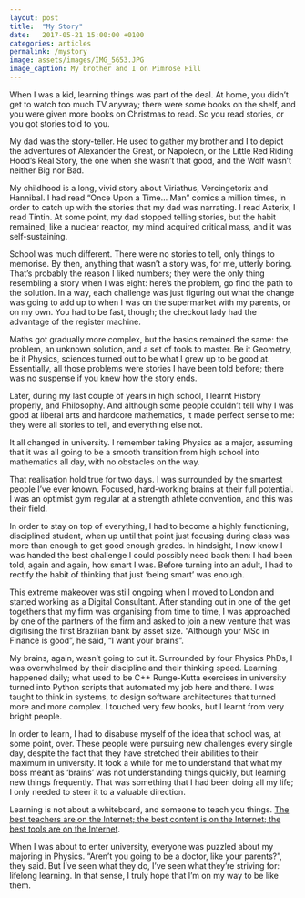 ```yaml
---
layout: post
title:  "My Story"
date:   2017-05-21 15:00:00 +0100
categories: articles
permalink: /mystory
image: assets/images/IMG_5653.JPG
image_caption: My brother and I on Pimrose Hill
---
```


When I was a kid, learning things was part of the deal. At home, you didn’t get to watch too much TV anyway; there were some books on the shelf, and you were given more books on Christmas to read. So you read stories, or you got stories told to you.

My dad was the story-teller. He used to gather my brother and I to depict the adventures of Alexander the Great, or Napoleon, or the Little Red Riding Hood’s Real Story, the one when she wasn’t that good, and the Wolf wasn’t neither Big nor Bad.

My childhood is a long, vivid story about Viriathus, Vercingetorix and Hannibal. I had read “Once Upon a Time… Man” comics a million times, in order to catch up with the stories that my dad was narrating. I read Asterix, I read Tintin. At some point, my dad stopped telling stories, but the habit remained; like a nuclear reactor, my mind acquired critical mass, and it was self-sustaining.

School was much different. There were no stories to tell, only things to memorise. By then, anything that wasn’t a story was, for me, utterly boring. That’s probably the reason I liked numbers; they were the only thing resembling a story when I was eight: here’s the problem, go find the path to the solution. In a way, each challenge was just figuring out what the change was going to add up to when I was on the supermarket with my parents, or on my own. You had to be fast, though; the checkout lady had the advantage of the register machine.

Maths got gradually more complex, but the basics remained the same: the problem, an unknown solution, and a set of tools to master. Be it Geometry, be it Physics, sciences turned out to be what I grew up to be good at. Essentially, all those problems were stories I have been told before; there was no suspense if you knew how the story ends.

Later, during my last couple of years in high school, I learnt History properly, and Philosophy. And although some people couldn’t tell why I was good at liberal arts and hardcore mathematics, it made perfect sense to me: they were all stories to tell, and everything else not.

It all changed in university. I remember taking Physics as a major, assuming that it was all going to be a smooth transition from high school into mathematics all day, with no obstacles on the way.

That realisation hold true for two days. I was surrounded by the smartest people I’ve ever known. Focused, hard-working brains at their full potential. I was an optimist gym regular at a strength athlete convention, and this was their field.

In order to stay on top of everything, I had to become a highly functioning, disciplined student, when up until that point just focusing during class was more than enough to get good enough grades. In hindsight, I now know I was handed the best challenge I could possibly need back then: I had been told, again and again, how smart I was. Before turning into an adult, I had to rectify the habit of thinking that just ‘being smart’ was enough.

This extreme makeover was still ongoing when I moved to London and started working as a Digital Consultant. After standing out in one of the get togethers that my firm was organising from time to time, I was approached by one of the partners of the firm and asked to join a new venture that was digitising the first Brazilian bank by asset size. “Although your MSc in Finance is good”, he said, “I want your brains”.

My brains, again, wasn’t going to cut it. Surrounded by four Physics PhDs, I was overwhelmed by their discipline and their thinking speed. Learning happened daily; what used to be C++ Runge-Kutta exercises in university turned into Python scripts that automated my job here and there. I was taught to think in systems, to design software architectures that turned more and more complex. I touched very few books, but I learnt from very bright people.

In order to learn, I had to disabuse myself of the idea that school was, at some point, over. These people were pursuing new challenges every single day, despite the fact that they have stretched their abilities to their maximum in university. It took a while for me to understand that what my boss meant as ‘brains’ was not understanding things quickly, but learning new things frequently. That was something that I had been doing all my life; I only needed to steer it to a valuable direction.

Learning is not about a whiteboard, and someone to teach you things. [The best teachers are on the Internet; the best content is on the Internet; the best tools are on the Internet](https://twitter.com/AndrewYNg/status/890261553416552448).

When I was about to enter university, everyone was puzzled about my majoring in Physics. “Aren’t you going to be a doctor, like your parents?”, they said. But I’ve seen what they do, I’ve seen what they’re striving for: lifelong learning. In that sense, I truly hope that I’m on my way to be like them.
